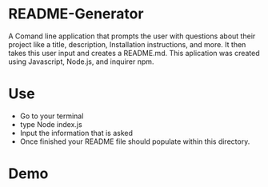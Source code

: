 # README-Generator
A Comand line application that prompts the user with questions about their project like a title, description, Installation instructions, and more. It then takes this user input and creates a README.md.
This aplication was created using Javascript, Node.js, and inquirer npm.

# Use
- Go to your terminal
- type Node index.js
- Input the information that is asked
- Once finished your README file should populate within this directory.

# Demo
